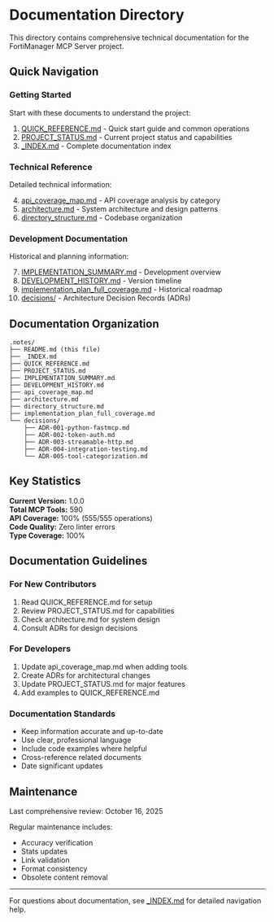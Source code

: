 # Documentation Directory

This directory contains comprehensive technical documentation for the FortiManager MCP Server project.

## Quick Navigation

### Getting Started
Start with these documents to understand the project:

1. [QUICK_REFERENCE.md](QUICK_REFERENCE.md) - Quick start guide and common operations
2. [PROJECT_STATUS.md](PROJECT_STATUS.md) - Current project status and capabilities
3. [_INDEX.md](_INDEX.md) - Complete documentation index

### Technical Reference
Detailed technical information:

4. [api_coverage_map.md](api_coverage_map.md) - API coverage analysis by category
5. [architecture.md](architecture.md) - System architecture and design patterns
6. [directory_structure.md](directory_structure.md) - Codebase organization

### Development Documentation
Historical and planning information:

7. [IMPLEMENTATION_SUMMARY.md](IMPLEMENTATION_SUMMARY.md) - Development overview
8. [DEVELOPMENT_HISTORY.md](DEVELOPMENT_HISTORY.md) - Version timeline
9. [implementation_plan_full_coverage.md](implementation_plan_full_coverage.md) - Historical roadmap
10. [decisions/](decisions/) - Architecture Decision Records (ADRs)

## Documentation Organization

```
.notes/
├── README.md (this file)
├── _INDEX.md
├── QUICK_REFERENCE.md
├── PROJECT_STATUS.md
├── IMPLEMENTATION_SUMMARY.md
├── DEVELOPMENT_HISTORY.md
├── api_coverage_map.md
├── architecture.md
├── directory_structure.md
├── implementation_plan_full_coverage.md
└── decisions/
    ├── ADR-001-python-fastmcp.md
    ├── ADR-002-token-auth.md
    ├── ADR-003-streamable-http.md
    ├── ADR-004-integration-testing.md
    └── ADR-005-tool-categorization.md
```

## Key Statistics

**Current Version:** 1.0.0  
**Total MCP Tools:** 590  
**API Coverage:** 100% (555/555 operations)  
**Code Quality:** Zero linter errors  
**Type Coverage:** 100%

## Documentation Guidelines

### For New Contributors
1. Read QUICK_REFERENCE.md for setup
2. Review PROJECT_STATUS.md for capabilities
3. Check architecture.md for system design
4. Consult ADRs for design decisions

### For Developers
1. Update api_coverage_map.md when adding tools
2. Create ADRs for architectural changes
3. Update PROJECT_STATUS.md for major features
4. Add examples to QUICK_REFERENCE.md

### Documentation Standards
- Keep information accurate and up-to-date
- Use clear, professional language
- Include code examples where helpful
- Cross-reference related documents
- Date significant updates

## Maintenance

Last comprehensive review: October 16, 2025

Regular maintenance includes:
- Accuracy verification
- Stats updates
- Link validation
- Format consistency
- Obsolete content removal

---

For questions about documentation, see [_INDEX.md](_INDEX.md) for detailed navigation help.
